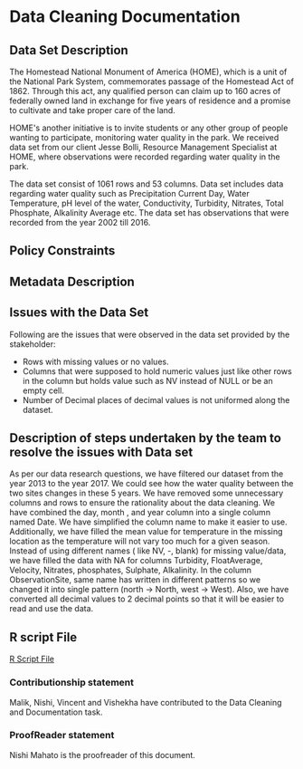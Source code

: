 # Data Cleaning Documentation

## Data Set Description

The Homestead National Monument of America (HOME), which is a unit of the National Park System, commemorates passage of the Homestead Act of 1862. Through this act, any qualified person can claim up to 160 acres of federally owned land in exchange for five years of residence and a promise to cultivate and take proper care of the land.

HOME's another initiative is to invite students or any other group of people wanting to participate, monitoring water quality in the park. We received data set from our client Jesse Bolli, Resource Management Specialist at HOME, where observations were recorded regarding water quality in the park.

The data set consist of 1061 rows and 53 columns. Data set includes data regarding water quality such as Precipitation Current Day, Water Temperature, pH level of the water, Conductivity, Turbidity, Nitrates, Total Phosphate, Alkalinity Average etc. The data set has observations that were recorded from the year 2002 till 2016.

## Policy Constraints 

## Metadata Description

## Issues with the Data Set

Following are the issues that were observed in the data set provided by the stakeholder:
* Rows with missing values or no values.
* Columns that were supposed to hold numeric values just like other rows in the column but holds value such as NV instead of   NULL or be an empty cell.
* Number of Decimal places of decimal values is not uniformed along the dataset.

## Description of steps undertaken by the team to resolve the issues with Data set

As per our data research questions, we have filtered our dataset from the year 2013 to the year 2017. We could see how the water quality between the two sites changes in these 5 years. We have removed some unnecessary columns and rows to ensure the rationality about the data cleaning. We have combined the day, month , and year column into a single column named Date. We have simplified the column name to make it easier to use. Additionally, we have filled the mean value for temperature in the missing location as the temperature will not vary too much for a given season. Instead of using different names ( like NV,  -,  blank) for missing value/data, we have filled the data with NA for columns Turbidity, FloatAverage, Velocity, Nitrates, phosphates, Sulphate, Alkalinity. In the column ObservationSite, same name has written in different patterns so we changed it into single pattern (north -> North, west -> West). Also, we have converted all decimal values to 2 decimal points so that it will be easier to read and use the data.

## R script File

[R Script File](https://github.com/datawizard8086/DW8086/blob/master/Data%20Cleaning%20Task/Team%203%20R%20File.R)

### Contributionship statement
Malik, Nishi, Vincent and Vishekha have contributed to the Data Cleaning and Documentation task.

### ProofReader statement
Nishi Mahato is the proofreader of this document.
